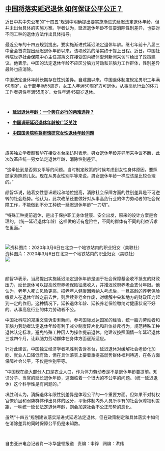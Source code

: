 <!--1604693581000-->
[中国将落实延迟退休   如何保证公平公正？](https://www.rfa.org/mandarin/yataibaodao/shehui/bx-11062020110853.html)
------

<p>近日中共中央公布的“十四五”规划中明确提出要实施渐进式延迟法定退休年龄，但并未出台具体的实施方案。学者认为，延迟退休年龄不仅要消除性别差异，也要对不同工种的退休方法作出具体指导。</p><p>最近公布的十四五规划提出，要实施渐进式延迟法定退休年龄。继七年前十八届三中全会首次提出延迟退休年龄以来，该项政策的落实终于提上日程。近日，中国社科院世界社会保障中心主任郑秉文在接受国内媒体澎湃新闻采访时给出了政策建议。他表示，中国的法定退休年龄不应区分脑力劳动和非脑力工作群体，性别差异最终也应消除。</p><p>中国法定退休年龄长期存在性别差异。自建国以来，中国退休制度规定男职工年满60周岁，女干部年满55周岁，女工人年满50周岁方可退休。从事高危行业的体力工作者男性年满55周岁、女性年满45周岁退休。</p><p> </p><ul><li><b><a class="external-link" href="http://www.rfa.org/mandarin/zhuanlan/fuyouluntan/women-09202019153340.html">延迟退休年龄：一个势在必行的两难选择？</a></b></li></ul><ul><li><b><a class="external-link" href="http://www.rfa.org/mandarin/yataibaodao/fy-06152012092043.html">中国调研延迟退休年龄被广泛关注</a></b></li></ul><ul><li><b><a class="external-link" href="http://www.rfa.org/mandarin/yataibaodao/tui-03012011093022.html">中国国务院称将审慎研究女性退休年龄问题</a></b></li></ul><p> </p><p>旅美独立学者颜智华在接受本台采访时表示，男女退休年龄差异历来争议不断，此次改革应统一男女法定退休年龄，消除性别差异。</p><p>“这牵扯到是否男女平等的问题。当时制定政策的时候考虑到女性身体原因，要照顾家务照顾儿女。现在从男女性别平等来说，男女退休年龄一样应该是比较合理的。”</p><p>颜智华说，随着女性意识崛起和地位提高，消除社会保障方面的性别差异是不可逆转的社会趋势。他认为，此次改革还要做好对从事高危行业的体力劳动者的社会保障工作，不能做到不分工种统一延迟退休年龄“一刀切”。</p><p>“特殊工种提前退休，是出于保护职工身体健康、安全出发，原来的设计方案是合理的。（统一延迟退休年龄）这样做的话有危险性，不同的群体有不同的利益诉求在里面。”</p><p> </p><p><div class="image-inline captioned" style="width:622px;"><div style="width:622px;"><img alt="资料图片：2020年3月6日在北京一个地铁站内的职业妇女（美联社）" src="https://www.rfa.org/mandarin/yataibaodao/shehui/bx-11062020110853.html/bx1106.jpg" title="资料图片：2020年3月6日在北京一个地铁站内的职业妇女（美联社）"/></div><div class="image-caption"><span style="width:622px;">资料图片：2020年3月6日在北京一个地铁站内的职业妇女（美联社）</span><span class="copyright"> </span></div><div id="zoomattribute"><a class="single_image" href="/mandarin/yataibaodao/shehui/bx-11062020110853.html/bx1106.jpg" title="资料图片：2020年3月6日在北京一个地铁站内的职业妇女（美联社）"><img src="/rfa_resources/graphics/icon-zoom.png"/></a></div></div></p><p> </p><p>颜智华表示，当局提出实施延迟法定退休年龄是迫于社会保障基金收不抵支的财政压力，延长退休可以提高政府养老保险征缴收入，并推迟政府养老金支付年限。他认为，老年人死亡风险更高，把老年人健康因素纳入考虑后，一旦高龄的养老保险缴费人在退休年龄之前去世，则后续养老金作废，对缓解中央和地方的财政压力起到一定的作用。这种情况下，延长退休年龄、延长养老保险缴纳对健康状况不好的、从事高危行业的体力劳动者不公。</p><p>中国社科院的郑秉文告诉澎湃新闻，参考国际发达国家的经验，统一脑力劳动者和非脑力劳动者法定退休年龄有利于减少制度碎片化和群体排斥行为，规范特殊工种退休认定标准，避免特殊工种因人为操作提前退休。他建议按照国情一年延迟退休三或四个月，让非脑力劳动群体在身体方面逐渐适应。</p><p>针对此建议，中国独立经济学者巩胜利告诉本台，延迟退休对缓解社会老龄化加剧、就业人口降低有效，但在具体落实上要着重提高弱势群体福利待遇，在各方面保障社会公平，不仅是性别平等。</p><p>“中国现在绝大部分人口是农业人口，作为体力劳动者是不是退休年龄要提前。知识分子、当官的延长退休年龄，这面临着一个很大的不公平的问题。（统一延迟退休）这个科学性是有问题的。”</p><p>巩胜利认为，消解退休年限性别差异是体现公平的一个重要方面。但如果不对特权官僚阶层和弱势群体作出具体的区分，平衡体制内外人员所享有的社会保障福利差距，一味统一延长法定退休年龄，则会加速社会不公正形势的恶化。</p><p>虽然“十四五”规划建议落实渐进式延迟法定退休，但在政策制定和具体落实中如何在消除差异的同时保障公平仍是未知数。</p><p> </p><p>自由亚洲电台记者肖一冰华盛顿报道   责编：申铧   网编：洪伟</p>
